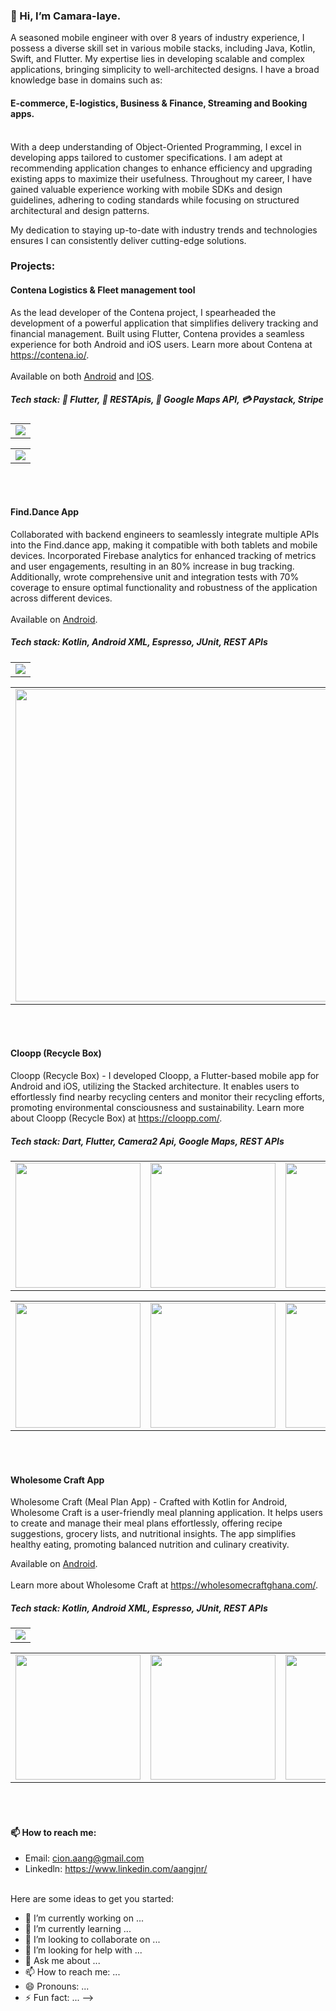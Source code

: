 <!---
AangJnr/AangJnr is a ✨ special ✨ repository because its `README.md` (this file) appears on your GitHub profile.
You can click the Preview link to take a look at your changes.
--->



### 👋 Hi, I’m Camara-laye.

A seasoned mobile engineer with over 8 years of industry experience, I possess a diverse skill set in various mobile stacks, including Java, Kotlin, Swift, and Flutter. My expertise lies in developing scalable and complex applications, bringing simplicity to well-architected designs. I have a broad knowledge base in domains such as:
#### E-commerce, E-logistics, Business & Finance, Streaming and Booking apps.
<br/>
With a deep understanding of Object-Oriented Programming, I excel in developing apps tailored to customer specifications. I am adept at recommending application changes to enhance efficiency and upgrading existing apps to maximize their usefulness. Throughout my career, I have gained valuable experience working with mobile SDKs and design guidelines, adhering to coding standards while focusing on structured architectural and design patterns.

My dedication to staying up-to-date with industry trends and technologies ensures I can consistently deliver cutting-edge solutions.


### Projects:
#### Contena Logistics & Fleet management tool
As the lead developer of the Contena project, I spearheaded the development of a powerful application that simplifies delivery tracking and financial management. Built using Flutter, Contena provides a seamless experience for both Android and iOS users. Learn more about Contena at https://contena.io/. 
<br/><br/>
Available on both [Android](https://play.google.com/store/apps/details?id=com.es.contena_driver_app) and [IOS](https://apps.apple.com/om/app/contena-driver-app/id1645073138).

##### Tech stack: 🩵 Flutter, 🔗 RESTApis, 📍 Google Maps API, 💳 Paystack, Stripe 

<div style="text-align: center"><table><tr>
  <td style="text-align: center">
  <a href="https://raw.githubusercontent.com/AangJnr/AangJnr/main/resources/contena_header_2.jpg">
    <img src="https://raw.githubusercontent.com/AangJnr/AangJnr/main/resources/contena_header_2.jpg"/></a>
</td>
   
</tr></table>
 <table><tr>
 <td style="text-align: center">
  <a href="https://raw.githubusercontent.com/AangJnr/AangJnr/main/resources/contena_header.png">
    <img src="https://raw.githubusercontent.com/AangJnr/AangJnr/main/resources/contena_header.png"/></a>
</td>
  </td>
</tr></table></div>
<br/><br/>



#### Find.Dance App
Collaborated with backend engineers to seamlessly integrate multiple APIs into the Find.dance app, making it compatible with both tablets and mobile devices. Incorporated Firebase analytics for enhanced tracking of metrics and user engagements, resulting in an 80% increase in bug tracking. Additionally, wrote comprehensive unit and integration tests with 70% coverage to ensure optimal functionality and robustness of the application across different devices.<br/><br/>
Available on [Android](https://play.google.com/store/apps/details?id=dance.find).

##### Tech stack: Kotlin, Android XML, Espresso, JUnit, REST APIs

<div style="text-align: center">
  <table>
    <tr>
  <td style="text-align: center">
  <a href="https://raw.githubusercontent.com/AangJnr/AangJnr/main/resources/header_image.png">
    <img src="https://raw.githubusercontent.com/AangJnr/AangJnr/main/resources/header_image.png"/></a>
</td>
</tr>
  </table>
  <table>
 <tr>
  <td style="text-align: center">
  <a href="https://raw.githubusercontent.com/AangJnr/AangJnr/main/resources/finddance_eventsresult_tablet.jpg">
    <img src="https://raw.githubusercontent.com/AangJnr/AangJnr/main/resources/finddance_eventsresult_tablet.jpg" width="500"/></a>
</td>
   <td style="text-align: center">
  <a href="https://raw.githubusercontent.com/AangJnr/AangJnr/AangJnr-patch-1/resources/finddance_eventsresult_mobile.png">
    <img src="https://raw.githubusercontent.com/AangJnr/AangJnr/AangJnr-patch-1/resources/finddance_eventsresult_mobile.png" width="200"/></a>
</td>

<td style="text-align: center">
  <a href="https://raw.githubusercontent.com/AangJnr/AangJnr/AangJnr-patch-1/resources/finddance_eventsresultdetails_mobile.png">
    <img src="https://raw.githubusercontent.com/AangJnr/AangJnr/AangJnr-patch-1/resources/finddance_eventsresultdetails_mobile.png" width="200"/></a>
</td>
</tr>
  </table>
</div>
<br/><br/>

#### Cloopp (Recycle Box)
Cloopp (Recycle Box) - I developed Cloopp, a Flutter-based mobile app for Android and iOS, utilizing the Stacked architecture. It enables users to effortlessly find nearby recycling centers and monitor their recycling efforts, promoting environmental consciousness and sustainability.
Learn more about Cloopp (Recycle Box) at https://cloopp.com/.

##### Tech stack: Dart, Flutter, Camera2 Api, Google Maps, REST APIs

<div style="text-align: center">
   
  <table>
 <tr>
  <td style="text-align: center">
  <a href="https://raw.githubusercontent.com/AangJnr/AangJnr/main/resources/cloopp_main_signup.png">
    <img src="https://raw.githubusercontent.com/AangJnr/AangJnr/main/resources/cloopp_main_signup.png" width="200"/></a>
</td>
   <td style="text-align: center">
  <a href="https://raw.githubusercontent.com/AangJnr/AangJnr/AangJnr-patch-1/resources/cloopp_main.png">
    <img src="https://raw.githubusercontent.com/AangJnr/AangJnr/AangJnr-patch-1/resources/cloopp_main.png" width="200"/></a>
</td>

<td style="text-align: center">
  <a href="https://raw.githubusercontent.com/AangJnr/AangJnr/AangJnr-patch-1/resources/cloopp_profile.png">
    <img src="https://raw.githubusercontent.com/AangJnr/AangJnr/AangJnr-patch-1/resources/cloopp_profile.png" width="200"/></a>
</td>
</tr>
  </table>

  <table>
 <tr>
  <td style="text-align: center">
  <a href="https://raw.githubusercontent.com/AangJnr/AangJnr/main/resources/cloopp_coupons.png">
    <img src="https://raw.githubusercontent.com/AangJnr/AangJnr/main/resources/cloopp_coupons.png" width="200"/></a>
</td>
   <td style="text-align: center">
  <a href="https://raw.githubusercontent.com/AangJnr/AangJnr/AangJnr-patch-1/resources/cloopp_impact.png">
    <img src="https://raw.githubusercontent.com/AangJnr/AangJnr/AangJnr-patch-1/resources/cloopp_impact.png" width="200"/></a>
</td>

<td style="text-align: center">
  <a href="https://raw.githubusercontent.com/AangJnr/AangJnr/AangJnr-patch-1/resources/cloopp_analytics.png">
    <img src="https://raw.githubusercontent.com/AangJnr/AangJnr/AangJnr-patch-1/resources/cloopp_analytics.png" width="200"/></a>
</td>
</tr>
  </table>
   
</div>
<br/><br/>



#### Wholesome Craft App
Wholesome Craft (Meal Plan App) - Crafted with Kotlin for Android, Wholesome Craft is a user-friendly meal planning application. It helps users to create and manage their meal plans effortlessly, offering recipe suggestions, grocery lists, and nutritional insights. The app simplifies healthy eating, promoting balanced nutrition and culinary creativity.

Available on [Android](https://play.google.com/store/apps/details?id=co.effectstudios.wholesomecraft&hl=en).</br></br>
Learn more about Wholesome Craft at https://wholesomecraftghana.com/.

##### Tech stack: Kotlin, Android XML, Espresso, JUnit, REST APIs

<div style="text-align: center">
  <table>
    <tr>
  <td style="text-align: center">
  <a href="https://raw.githubusercontent.com/AangJnr/AangJnr/main/resources/wholesome_header.jpeg">
    <img src="https://raw.githubusercontent.com/AangJnr/AangJnr/main/resources/wholesome_header.jpeg"/></a>
</td>
</tr>
  </table>
  <table>
 <tr>
 
   <td style="text-align: center">
  <a href="https://raw.githubusercontent.com/AangJnr/AangJnr/AangJnr-patch-1/resources/wholesome_main.png">
    <img src="https://raw.githubusercontent.com/AangJnr/AangJnr/AangJnr-patch-1/resources/wholesome_main.png" width="200"/></a>
</td>

 <td style="text-align: center">
  <a href="https://raw.githubusercontent.com/AangJnr/AangJnr/main/resources/wholesome_meal_selection.png">
    <img src="https://raw.githubusercontent.com/AangJnr/AangJnr/main/resources/wholesome_meal_selection.png" width="200"/></a>
</td>

<td style="text-align: center">
  <a href="https://raw.githubusercontent.com/AangJnr/AangJnr/AangJnr-patch-1/resources/wholesome_plan_selection.png">
    <img src="https://raw.githubusercontent.com/AangJnr/AangJnr/AangJnr-patch-1/resources/wholesome_plan_selection.png" width="200"/></a>
</td>


<td style="text-align: center">
  <a href="https://raw.githubusercontent.com/AangJnr/AangJnr/AangJnr-patch-1/resources/wholesome_pref.png">
    <img src="https://raw.githubusercontent.com/AangJnr/AangJnr/AangJnr-patch-1/resources/wholesome_pref.png" width="200"/></a>
</td>
</tr>
  </table>
</div>
<br/><br/>


#### 📫 How to reach me:

  - Email: cion.aang@gmail.com
  - Linkedln: https://www.linkedin.com/aangjnr/
<br/><br/>


Here are some ideas to get you started:

- 🔭 I’m currently working on ...
- 🌱 I’m currently learning ...
- 👯 I’m looking to collaborate on ...
- 🤔 I’m looking for help with ...
- 💬 Ask me about ...
- 📫 How to reach me: ...
- 😄 Pronouns: ...
- ⚡ Fun fact: ...
-->
